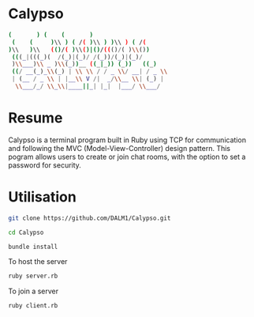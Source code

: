 # Calypso

```sh
(       ) (    (       )
 (    (     )\\ ) ( /( )\\ ) )\\ ) ( /(
)\\   )\\   (()/( )\\()|()/((()/( )\\())
 (((_|(((_)(  /(_)|(_)/ /(_))/(_)|(_)/
 )\\___)\\ _ )\\(_))__ ((_|_)) (_))   ((_)
 ((/ __(_)_\\(_) | \\ \\ / / _ \\/ __| / _ \\
 | (__ / _ \\ | |__\\ V /|  _/\\__ \\| (_) |
  \\___/_/ \\_\\|____||_| |_|  |___/ \\___/

 ```

# Resume
Calypso is a terminal program built in Ruby using TCP for communication and following the MVC (Model-View-Controller) design pattern. This pogram allows users to create or join chat rooms, with the option to set a password for security.

# Utilisation
```sh
git clone https://github.com/DALM1/Calypso.git
```

```sh
cd Calypso
```

```sh
bundle install
```

To host the server
```sh
ruby server.rb
```

To join a server
```sh
ruby client.rb
```
